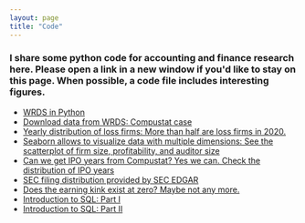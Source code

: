 ```yaml
---
layout: page
title: "Code"
---
```


### I share some python code for accounting and finance research here. Please open a link in a new window if you'd like to stay on this page. When possible, a code file includes interesting figures.<br/>
* [WRDS in Python](https://github.com/yjaeyoon/blog-posting/blob/master/wrds-intro.ipynb)<br/>
* [Download data from WRDS: Compustat case](https://github.com/yjaeyoon/blog-posting/blob/master/wrds-download-compustat.ipynb)<br/>
* [Yearly distribution of loss firms: More than half are loss firms in 2020.](https://github.com/yjaeyoon/blog-posting/blob/master/compustat-loss-firm-distribution.ipynb) <br/>
* [Seaborn allows to visualize data with multiple dimensions: See the scatterplot of firm size, profitability, and auditor size](https://github.com/yjaeyoon/blog-posting/blob/master/sctterplot-ROA-size-Big4.ipynb)<br/>
* [Can we get IPO years from Compustat? Yes we can. Check the distribution of IPO years](https://github.com/yjaeyoon/blog-posting/blob/master/Compustat-ipodate.ipynb)<br/>
* [SEC filing distribution provided by SEC EDGAR](https://github.com/yjaeyoon/sec-archives/blob/master/SEC_filings_dist.ipynb)<br/>
* [Does the earning kink exist at zero? Maybe not any more.](https://github.com/yjaeyoon/blog-posting/blob/master/is-there-kink-around-zero.ipynb)<br/>
* [Introduction to SQL: Part I](https://github.com/yjaeyoon/blog-posting/blob/master/intro-to-sql-part1.ipynb)<br/>
* [Introduction to SQL: Part II](https://github.com/yjaeyoon/blog-posting/blob/master/intro-to-sql-part2.ipynb)<br/>



<!-- Yearly distribution of Audit Analytics<br/>
Distribution of Critical Audit Matters<br/>
Yearly distribution of going-concern opinions<br/> -->
